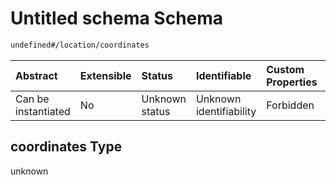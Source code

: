 # Untitled schema Schema

```txt
undefined#/location/coordinates
```



| Abstract            | Extensible | Status         | Identifiable            | Custom Properties | Additional Properties | Access Restrictions | Defined In                                                                |
| :------------------ | :--------- | :------------- | :---------------------- | :---------------- | :-------------------- | :------------------ | :------------------------------------------------------------------------ |
| Can be instantiated | No         | Unknown status | Unknown identifiability | Forbidden         | Allowed               | none                | [0.0.1.example.doc.json\*](0.0.1.example.doc.json "open original schema") |

## coordinates Type

unknown
